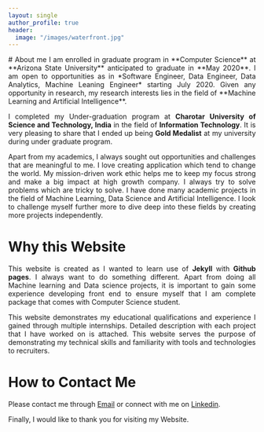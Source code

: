 ```yaml
---
layout: single
author_profile: true
header:
  image: "/images/waterfront.jpg"
---
```

<div style="text-align: justify">
# About me
I am enrolled in graduate program in **Computer Science** at **Arizona State University** anticipated to graduate in **May 2020**. I am open to opportunities as in *Software Engineer, Data Engineer, Data Analytics, Machine Leaning Engineer* starting July 2020. Given any opportunity in research, my research interests lies in the field of **Machine Learning and Artificial Intelligence**.

I completed my Under-graduation program at **Charotar University of Science and Technology, India** in the field of **Information Technology**. It is very pleasing to share that I ended up being **Gold Medalist** at my university during under graduate program.

Apart from my academics, I always sought out opportunities and challenges that are meaningful to me. I love creating application which tend to change the world. My mission-driven work ethic helps me to keep my focus strong and make a big impact at high growth company. I always try to solve problems which are tricky to solve. I have done many academic projects in the field of Machine Learning, Data Science and Artificial Intelligence. I look to challenge myself further more to dive deep into these fields by creating more projects independently.

# Why this Website
This website is created as I wanted to learn use of **Jekyll** with **Github pages**. I always want to do something different. Apart from doing all Machine learning and Data science projects, it is important to gain some experience developing front end to ensure myself that I am complete package that comes with Computer Science student.

This website demonstrates my educational qualifications and experience I gained through multiple internships. Detailed description with each project that I have worked on is attached. This website serves the purpose of demonstrating my technical skills and familiarity with tools and technologies to recruiters.

# How to Contact Me
Please contact me through [Email](mailto:tpshah2@asu.edu) or connect with me on [Linkedin](https://www.linkedin.com/in/tirthshah08).

Finally, I would like to thank you for visiting my Website. </div>
